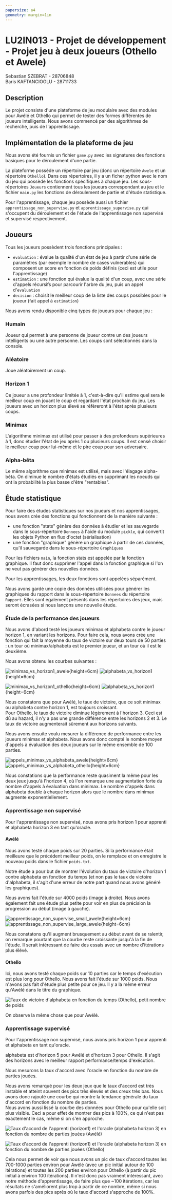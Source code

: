 ```yaml
---
papersize: a4
geometry: margin=1in
---
```


# LU2IN013 - Projet de développement - Projet jeu à deux joueurs (Othello et Awele)

Sebastian SZEBRAT - 28706848  
Baris KAFTANCIOGLU - 28711733

## Description

Le projet consiste d'une plateforme de jeu modulaire avec des modules pour Awélé et Othello qui permet de tester des formes différentes de joueurs intelligents. Nous avons commencé par des algorithmes de recherche, puis de l'apprentissage.

## Implémentation de la plateforme de jeu

Nous avons été fournis un fichier `game.py` avec les signatures des fonctions basiques pour le déroulement d'une partie. 

La plateforme possède un répertoire par jeu (donc un répertoire `Awele` et un répertoire `Othello`). Dans ces répertoires, il y a un ficher python avec le nom du jeu qui possède les fonctions spécifiques à chaque jeu. Les sous-répertoires `Joueurs` contiennent tous les joueurs correspondant au jeu et le fichier `main.py` les fonctions de déroulement de partie et d'étude statistique.

Pour l'apprentissage, chaque jeu possède aussi un fichier `apprentissage_non_supervise.py` et `apprentissage_supervise.py` qui s'occupent du déroulement et de l'étude de l'apprentissage non supervisé et supervisé respectivement.

## Joueurs

Tous les joueurs possèdent trois fonctions principales :

- `evaluation` : évalue la qualité d'un état de jeu à partir d'une série de paramètres (par exemple le nombre de cases vulnerables) qui composent un score en fonction de poids définis (ceci est utile pour l'apprentissage) 
- `estimation` : une fonction qui évalue la qualité d'un coup, avec une série d'appels récursifs pour parcourir l'arbre du jeu, puis un appel d'`evaluation` 
- `decision` : choisit le meilleur coup de la liste des coups possibles pour le joueur (fait appel à `estimation`)

Nous avons rendu disponible cinq types de joueurs pour chaque jeu :

### Humain

Joueur qui permet à une personne de joueur contre un des joueurs intelligents ou une autre personne. Les coups sont sélectionnés dans la console.

### Aléatoire

Joue aléatoirement un coup.

### Horizon 1

Ce joueur a une profondeur limitée à 1, c'est-à-dire qu'il estime quel sera le meilleur coup en jouant le coup et regardant l'état prochain du jeu. Les joueurs avec un horizon plus élevé se réfèreront à l'état après plusieurs coups.

### Minimax

L'algorithme minimax est utilisé pour passer à des profondeurs supérieures à 1, donc étudier l'état de jeu après 1 ou plusieurs coups.
Il est censé choisir le meilleur coup pour lui-même et le pire coup pour son adversaire.

### Alpha-bêta

Le même algorithme que minimax est utilisé, mais avec l'élagage alpha-bêta. On diminue le nombre d'états étudiés en supprimant les noeuds qui ont la probabilité la plus basse d'être "rentables".

## Étude statistique

Pour faire des études statistiques sur nos joueurs et nos apprentissages, nous avons crée des fonctions qui fonctionnent de la manière suivante :

- une fonction "stats" génère des données à étudier et les sauvegarde dans le sous-répertoire `Donnees` à l'aide du module `pickle`, qui convertit les objets Python en flux d'octet (sérialisation)
- une fonction "graphique" génère un graphique à partir de ces données, qu'il sauvegarde dans le sous-répertoire `Graphiques`

Pour les fichiers `main`, la fonction stats est appelée par la fonction graphique. Il faut donc supprimer l'appel dans la fonction graphique si l'on ne veut pas générer des nouvelles données.

Pour les apprentissages, les deux fonctions sont appelées séparément.

Nous avons gardé une copie des données utilisées pour générer les graphiques du rapport dans le sous-répertoire `Donnees` du répertoire `Rapport`. Elles sont également présents dans les répertoires des jeux, mais seront écrasées si nous lançons une nouvelle étude.

### Étude de la performance des joueurs

Nous avons d'abord testé les joueurs minimax et alphabeta contre le joueur horizon 1, en variant les horizons. 
Pour faire cela, nous avons crée une fonction qui fait la moyenne du taux de victoire sur deux tours de 50 parties : un tour où minimax/alphabeta est le premier joueur, et un tour où il est le deuxième.

Nous avons obtenu les courbes suivantes :

![minimax_vs_horizon1_awele](Images/Awele/minimax_vs_horizon1.png "Le taux de victoire de minimax contre horizon1 en fonction de l'horizon de minimax (Awélé)"){height=6cm} ![alphabeta_vs_horizon1](Images/Awele/alphabeta_vs_horizon1.png "Le taux de victoire de alphabeta contre horizon1 en fonction de l'horizon de alphabeta (Othello)"){height=6cm}

![minimax_vs_horizon1_othello](Images/Othello/minimax_vs_horizon1.png "Le taux de victoire de minimax contre horizon1 en fonction de l'horizon de minimax (Othello)"){height=6cm} ![alphabeta_vs_horizon1](Images/Othello/alphabeta_vs_horizon1.png "Le taux de victoire de alphabeta contre horizon1 en fonction de l'horizon de alphabeta (Othello)"){height=6cm}

Nous constatons que pour Awélé, le taux de victoire, que ce soit minimax ou alphabeta contre horizon 1, est toujours croissant.  
Pour Othello, le taux de victoire diminue légèrement à l'horizon 3. Ceci est dû au hazard, il n'y a pas une grande différence entre les horizons 2 et 3. Le taux de victoire augmenterait sûrement aux horizons suivants.

Nous avons ensuite voulu mesurer la différence de performance entre les joueurs minimax et alphabeta. Nous avons donc compté le nombre moyen d'appels à évaluation des deux joueurs sur le même ensemble de 100 parties.

![appels_minimax_vs_alphabeta_awele](Images/Awele/appels_minimax_vs_alphabeta.png "Le nombre d'appels à évaluation dans minimax vs alphabeta (Awélé)"){height=6cm} ![appels_minimax_vs_alphabeta_othello](Images/Othello/appels_minimax_vs_alphabeta.png "Le nombre d'appels à évaluation dans minimax vs alphabeta (Othello)"){height=6cm} 

Nous constations que la performance reste quasiment la même pour les deux jeux jusqu'à l'horizon 4, où l'on remarque une augmentation forte du nombre d'appels à évaluation dans minimax. Le nombre d'appels dans alphabeta double à chaque horizon alors que le nombre dans minimax augmente exponentiellement.

### Apprentissage non supervisé

Pour l'apprentissage non supervisé, nous avons pris horizon 1 pour apprenti et alphabeta horizon 3 en tant qu'oracle.

#### Awélé

Nous avons testé chaque poids sur 20 parties. Si la performance était meilleure que le précédent meilleur poids, on le remplace et on enregistre le nouveau poids dans le fichier `poids.txt`.

Notre étude a pour but de montrer l'évolution du taux de victoire d'horizon 1 contre alphabeta en fonction du temps (et non pas le taux de victoire d'alphabeta, il s'agit d'une erreur de notre part quand nous avons généré les graphiques).

Nous avons fait l'étude sur 4000 poids (image à droite). Nous avons également fait une étude plus petite pour voir en plus de précision la progression au début (image à gauche).

![apprentissage_non_supervise_small_awele](Images/Awele/apprentissage_non_supervise_small.png "Taux de victoire d'alphabeta en fonction du temps (Awélé), petit nombre de poids"){height=6cm} ![apprentissage_non_supervise_large_awele](Images/Awele/apprentissage_non_supervise_large.png "Taux de victoire d'alphabeta en fonction du temps (Awélé), 4000 poids"){height=6cm} 

Nous constatons qu'il augment brusquement au début avant de se ralentir, on remarque pourtant que la courbe reste croissante jusqu'à la fin de l'étude. Il serait intéressant de faire des essais avec un nombre d'itérations plus élévé.

#### Othello

Ici, nous avons testé chaque poids sur 10 parties car le temps d'exécution est plus long pour Othello. Nous avons fait l'étude sur 1000 poids. Nous n'avons pas fait d'étude plus petite pour ce jeu. Il y a la même erreur qu'Awélé dans le titre du graphique.

![](Images/Othello/apprentissage_non_supervise.png "Taux de victoire d'alphabeta en fonction du temps (Othello), petit nombre de poids")

On observe la même chose que pour Awélé.

### Apprentissage supervisé

Pour l'apprentissage non supervisé, nous avons pris horizon 1 pour apprenti et alphabeta en tant qu'oracle.

alphabeta est d'horizon 5 pour Awélé et d'horizon 3 pour Othello. Il s'agit des horizons avec le meilleur rapport performance/temps d'exécution.

Nous mesurons la taux d'accord avec l'oracle en fonction du nombre de parties jouées.

Nous avons remarqué pour les deux jeux que le taux d'accord est très instable et atteint souvent des pics très élevés et des creux très bas. Nous avons donc rajouté une courbe qui montre la tendance générale du taux d'accord en fonction du nombre de parties.  
Nous avons aussi lissé la courbe des données pour Othello pour qu'elle soit plus visible. Ceci a pour effet de montrer des pics à 100%, ce qui n'est pas exactement le cas, même si on s'en approche.

![](Images/Awele/apprentissage_supervise.png "Taux d'accord de l'apprenti (horizon1) et l'oracle (alphabeta horizon 3) en fonction du nombre de parties jouées (Awélé)")

![](Images/Othello/apprentissage_supervise.png "Taux d'accord de l'apprenti (horizon1) et l'oracle (alphabeta horizon 3) en fonction du nombre de parties jouées (Othello)")

Cela nous permet de voir que nous avons un pic de taux d'accord toutes les 700-1000 parties environ pour Awélé (avec un pic initial autour de 100 itérations) et toutes les 200 parties environ pour Othello (à partir du pic initial à environ 100 itérations). Il n'est donc pas vraiment intéressant, avec notre méthode d'apprentissage, de faire plus que ~100 itérations, car les résultats ne s'améliorent plus trop à partir de ce nombre, même si nous avons parfois des pics après où le taux d'accord s'approche de 100%.